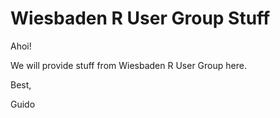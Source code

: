 # Wiesbaden R User Group Stuff

Ahoi!

We will provide stuff from Wiesbaden R User Group here.

Best,

Guido
